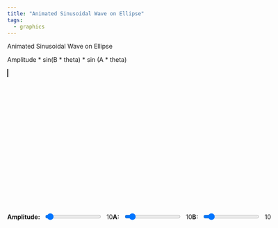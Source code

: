 ```yaml
---
title: "Animated Sinusoidal Wave on Ellipse"
tags:
  - graphics
---
```


Animated Sinusoidal Wave on Ellipse 

Amplitude * sin(B * theta) * sin (A * theta)

<style>
    canvas {
      border: 1px solid black;
    }
    .controls {
      display: flex;
      align-items: center;
      margin-top: 10px;
    }
    .label {
      margin-right: 10px;
      font-weight: bold;
    }
    .frequency-value, .dropdown {
      margin-left: 10px;
    }
</style>
<canvas id="ellipseCanvas" width="600" height="600"></canvas>
<!-- Controls -->
<div class="controls">
    <span class="label">Amplitude:</span>
    <input type="range" id="amplitudecontrol" min="1" max="300" value="10">
    <span id="amplitudevalue" class="frequency-value">10</span>
    <span class="label">A:</span>
    <input type="range" id="frequencyControlA" min="1" max="100" value="10">
    <span id="frequencyValueA" class="frequency-value">10</span>
    <span class="label">B:</span>
    <input type="range" id="frequencyControlB" min="1" max="100" value="10">
    <span id="frequencyValueB" class="frequency-value">10</span>
    
    <div class="dropdown">
      <label class="label">Color Gradient:</label>
      <select id="colorGradientSelector">
        <option value="blueToRed">Blue to Red</option>
        <option value="greenToPurple">Green to Purple</option>
        <option value="yellowToOrange">Yellow to Orange</option>
      </select>
    </div>
    
    <div class="dropdown">
      <label class="label">Background Color:</label>
      <input type="color" id="backgroundColorPicker" value="#FFFFFF">
    </div>
</div>

<script>
    const canvas = document.getElementById('ellipseCanvas');
    const ctx = canvas.getContext('2d');

    const majorAxis = 200; // Length of the major axis of the ellipse
    const minorAxis = 100; // Length of the minor axis of the ellipse
    let A = 10;  // Amplitude of the wave
    let B1 = 10;    // Frequency multiplier for the wave (initial value)
    let B2 = 10;    // Frequency multiplier for the wave (initial value)
    let phase = 0; // Initial phase for the animation

    let baseBgColor = "#FFFFFF"; // Base background color
    let currentBgColor = { r: 255, g: 255, b: 255 }; // Current background color that morphs

    // Define color gradients
    const gradients = {
      blueToRed: ["#0000FF", "#3333FF", "#6666FF", "#9999FF", "#FF9999", "#FF6666", "#FF3333", "#FF0000"],
      greenToPurple: ["#00FF00", "#33FF33", "#66FF66", "#99FF99", "#CC99FF", "#9966FF", "#6633FF", "#3300FF"],
      yellowToOrange: ["#FFFF00", "#FFCC00", "#FF9900", "#FF6600", "#FF3300", "#FF0033", "#CC0033", "#990033"],
    };
    let selectedGradient = gradients.blueToRed;

    // Center of the canvas
    const centerX = canvas.width / 2;
    const centerY = canvas.height / 2;

    // Convert hex color to RGB
    function hexToRgb(hex) {
      const bigint = parseInt(hex.slice(1), 16);
      return {
        r: (bigint >> 16) & 255,
        g: (bigint >> 8) & 255,
        b: bigint & 255
      };
    }

    // Morph the background color slightly
    function morphBackgroundColor() {
      const { r, g, b } = currentBgColor;

      currentBgColor = {
        r: Math.min(255, Math.max(0, r + (Math.random() - 0.5) * 10)),
        g: Math.min(255, Math.max(0, g + (Math.random() - 0.5) * 10)),
        b: Math.min(255, Math.max(0, b + (Math.random() - 0.5) * 10)),
      };
      ctx.fillStyle = `rgb(${Math.floor(currentBgColor.r)}, ${Math.floor(currentBgColor.g)}, ${Math.floor(currentBgColor.b)})`;
      ctx.fillRect(0, 0, canvas.width, canvas.height);
    }

    // Function to draw the sinusoidal wave along the ellipse

function drawWaveEllipse(major, minor, amplitude, frequencyA, frequencyB, phaseShift) {
  const steps = 360 * 10; // Number of points along the ellipse
  
  ctx.beginPath(); // Begin a new path for the curve
  for (let i = 0; i < steps; i++) {
    const angle = (i * Math.PI) / 180 / 10; // Convert degrees to radians

    // Calculate the elliptical position with sinusoidal radial displacement
    const r = amplitude * Math.sin(frequencyB * angle + phaseShift) * Math.sin(frequencyA * angle);
    const x = centerX + (major + r) * Math.cos(angle);
    const y = centerY + (minor + r) * Math.sin(angle);

    if (i === 0) {
      // Move to the starting point for the curve
      ctx.moveTo(x, y);
    } else {
      // Draw a line to the next point
      ctx.lineTo(x, y);
    }
  }

  ctx.closePath(); // Close the curve (optional for continuous shapes)
  ctx.strokeStyle = selectedGradient[selectedGradient.length - 1]; // Use the final color from the gradient
  ctx.stroke(); // Render the curve
}

    // Function to draw the entire scene with the waving ellipse
    function draw() {
      morphBackgroundColor(); // Apply the morphing background color
      ctx.clearRect(0, 0, canvas.width, canvas.height);
      ctx.lineWidth = 2;

      // Draw the sinusoidal wave ellipse with the current phase shift and gradient
      drawWaveEllipse(majorAxis, minorAxis, A, B1, B2, phase);
    }

    // Animation loop
    function animate() {
      phase += 0.1; // Increment phase for animation effect
      draw();
      requestAnimationFrame(animate); // Loop the animation
    }

    // Amplitude control
    const amplitudecontrol = document.getElementById('amplitudecontrol');
    const amplitudevalue = document.getElementById('amplitudevalue');

    // Frequency control
    const frequencyControlA = document.getElementById('frequencyControlA');
    const frequencyValueA = document.getElementById('frequencyValueA');

    const frequencyControlB = document.getElementById('frequencyControlB');
    const frequencyValueB = document.getElementById('frequencyValueB');

    // Event listener to update frequency and redraw on change
    amplitudecontrol.addEventListener('input', (event) => {
      A = parseInt(event.target.value, 10);
      amplitudevalue.textContent = A;
      draw();
    });

    // Event listener to update frequency and redraw on change
    frequencyControlA.addEventListener('input', (event) => {
      B1 = parseInt(event.target.value, 10);
      frequencyValueA.textContent = B1;
      draw();
    });

    frequencyControlB.addEventListener('input', (event) => {
      B2 = parseInt(event.target.value, 10);
      frequencyValueB.textContent = B2;
      draw();
    });

    // Color gradient selector
    const colorGradientSelector = document.getElementById('colorGradientSelector');
    colorGradientSelector.addEventListener('change', (event) => {
      selectedGradient = gradients[event.target.value];
      draw();
    });

    // Background color picker
    const backgroundColorPicker = document.getElementById('backgroundColorPicker');
    backgroundColorPicker.addEventListener('input', (event) => {
      baseBgColor = event.target.value;
      currentBgColor = hexToRgb(baseBgColor);
      draw();
    });

    // Start the animation
    animate();
</script>
